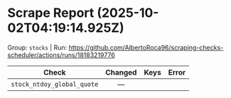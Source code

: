 # Scrape Report (2025-10-02T04:19:14.925Z)

Group: `stocks`  |  Run: https://github.com/AlbertoRoca96/scraping-checks-scheduler/actions/runs/18183219776

| Check | Changed | Keys | Error |
|---|:---:|:--|:--|
| `stock_ntdoy_global_quote` | — |  |  |
